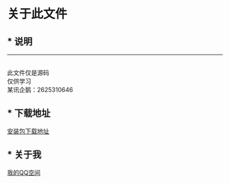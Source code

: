 # 关于此文件
## * 说明
-------  
<br>此文件仅是源码
<br>仅供学习
<br>某讯企鹅：2625310646
## * 下载地址
[安装包下载地址](https://bbuseruploads.s3.amazonaws.com/3f24c1bc-201c-4dc0-b7ea-6cb6915ab0b3/downloads/e9a8812d-b869-44c1-baea-acc8b7925578/Calculator.apk?Signature=6WrtJiNdQU4C5YqWVN2UWU8rPUE%3D&Expires=1566105879&AWSAccessKeyId=AKIAIQWXW6WLXMB5QZAQ&versionId=cj8LPnATlnUFCY0.YuM0mFi06sqhjbDM&response-content-disposition=attachment%3B%20filename%3D%22Calculator.apk%22"失效请联系QQ")
## * 关于我
[我的QQ空间](https://user.qzone.qq.com/2625310646/main)
